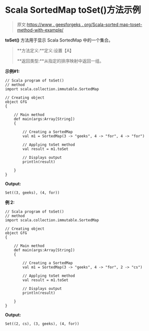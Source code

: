 # Scala SortedMap toSet()方法示例

> 原文:[https://www . geesforgeks . org/Scala-sorted map-toset-method-with-example/](https://www.geeksforgeeks.org/scala-sortedmap-toset-method-with-example/)

**toSet()** 方法用于显示 Scala SortedMap 中的一个集合。

> **方法定义:**定义:设置【A】
> 
> **返回类型:**从指定的排序映射中返回一组。

**示例#1:**

```
// Scala program of toSet()
// method
import scala.collection.immutable.SortedMap

// Creating object
object GfG
{ 

    // Main method
    def main(args:Array[String])
    {

        // Creating a SortedMap
        val m1 = SortedMap(3 -> "geeks", 4 -> "for", 4 -> "for")

        // Applying toSet method
        val result = m1.toSet

        // Displays output
        println(result)

    }
}
```

**Output:**

```
Set((3, geeks), (4, for))

```

**例 2:**

```
// Scala program of toSet()
// method
import scala.collection.immutable.SortedMap

// Creating object
object GfG
{ 

    // Main method
    def main(args:Array[String])
    {

        // Creating a SortedMap
        val m1 = SortedMap(3 -> "geeks", 4 -> "for", 2 -> "cs")

        // Applying toSet method
        val result = m1.toSet

        // Displays output
        println(result)

    }
}
```

**Output:**

```
Set((2, cs), (3, geeks), (4, for))

```